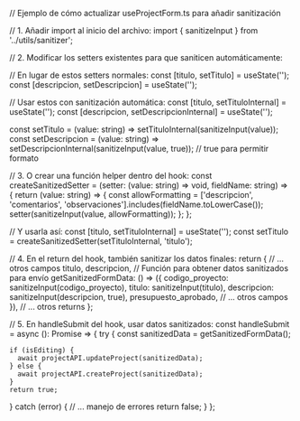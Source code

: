 // Ejemplo de cómo actualizar useProjectForm.ts para añadir sanitización

// 1. Añadir import al inicio del archivo:
import { sanitizeInput } from '../utils/sanitizer';

// 2. Modificar los setters existentes para que saniticen automáticamente:

// En lugar de estos setters normales:
const [titulo, setTitulo] = useState('');
const [descripcion, setDescripcion] = useState('');

// Usar estos con sanitización automática:
const [titulo, setTituloInternal] = useState('');
const [descripcion, setDescripcionInternal] = useState('');

const setTitulo = (value: string) => setTituloInternal(sanitizeInput(value));
const setDescripcion = (value: string) => setDescripcionInternal(sanitizeInput(value, true)); // true para permitir formato

// 3. O crear una función helper dentro del hook:
const createSanitizedSetter = (setter: (value: string) => void, fieldName: string) => {
  return (value: string) => {
    const allowFormatting = ['descripcion', 'comentarios', 'observaciones'].includes(fieldName.toLowerCase());
    setter(sanitizeInput(value, allowFormatting));
  };
};

// Y usarla así:
const [titulo, setTituloInternal] = useState('');
const setTitulo = createSanitizedSetter(setTituloInternal, 'titulo');

// 4. En el return del hook, también sanitizar los datos finales:
return {
  // ... otros campos
  titulo,
  descripcion,
  // Función para obtener datos sanitizados para envío
  getSanitizedFormData: () => ({
    codigo_proyecto: sanitizeInput(codigo_proyecto),
    titulo: sanitizeInput(titulo),
    descripcion: sanitizeInput(descripcion, true),
    presupuesto_aprobado,
    // ... otros campos
  }),
  // ... otros returns
};

// 5. En handleSubmit del hook, usar datos sanitizados:
const handleSubmit = async (): Promise<boolean> => {
  try {
    const sanitizedData = getSanitizedFormData();
    
    if (isEditing) {
      await projectAPI.updateProject(sanitizedData);
    } else {
      await projectAPI.createProject(sanitizedData);
    }
    return true;
  } catch (error) {
    // ... manejo de errores
    return false;
  }
};

